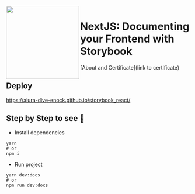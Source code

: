  <img align="left" width="200" src='' />

# NextJS: Documenting your Frontend with Storybook

[About and Certificate](link to certificate)

## Deploy
https://alura-dive-enock.github.io/storybook_react/

## Step by Step to see 👀

- Install dependencies
```shell
yarn
# or
npm i
```
- Run project
```shell
yarn dev:docs
# or
npm run dev:docs
```

